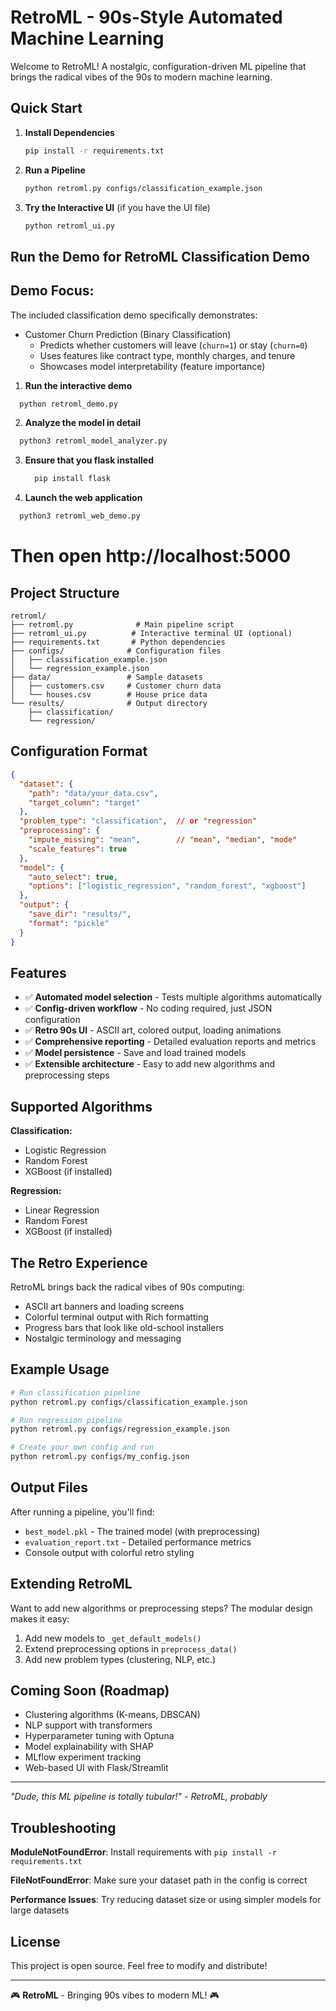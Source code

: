 # RetroML - 90s-Style Automated Machine Learning

Welcome to RetroML! A nostalgic, configuration-driven ML pipeline that brings the radical vibes of the 90s to modern machine learning.

## Quick Start

1. **Install Dependencies**
   ```bash
   pip install -r requirements.txt
   ```

2. **Run a Pipeline**
   ```bash
   python retroml.py configs/classification_example.json
   ```

3. **Try the Interactive UI** (if you have the UI file)
   ```bash
   python retroml_ui.py
   ```
## Run the Demo for RetroML Classification Demo

Demo Focus:
----------
The included classification demo specifically demonstrates:
- Customer Churn Prediction (Binary Classification)
  - Predicts whether customers will leave (`churn=1`) or stay (`churn=0`)
  - Uses features like contract type, monthly charges, and tenure
  - Showcases model interpretability (feature importance)

1. **Run the interactive demo**
  ```bash
    python retroml_demo.py
  ```
2. **Analyze the model in detail**
  ```bash
    python3 retroml_model_analyzer.py
  ```    
3. **Ensure that you flask installed**
    ```bash
      pip install flask
    ```    
4. **Launch the web application**
  ```bash
    python3 retroml_web_demo.py
  ```

# Then open http://localhost:5000

## Project Structure

```
retroml/
├── retroml.py              # Main pipeline script
├── retroml_ui.py          # Interactive terminal UI (optional)
├── requirements.txt       # Python dependencies
├── configs/              # Configuration files
│   ├── classification_example.json
│   └── regression_example.json
├── data/                 # Sample datasets
│   ├── customers.csv     # Customer churn data
│   └── houses.csv        # House price data
└── results/              # Output directory
    ├── classification/
    └── regression/
```

## Configuration Format

```json
{
  "dataset": {
    "path": "data/your_data.csv",
    "target_column": "target"
  },
  "problem_type": "classification",  // or "regression"
  "preprocessing": {
    "impute_missing": "mean",        // "mean", "median", "mode"
    "scale_features": true
  },
  "model": {
    "auto_select": true,
    "options": ["logistic_regression", "random_forest", "xgboost"]
  },
  "output": {
    "save_dir": "results/",
    "format": "pickle"
  }
}
```

## Features

- ✅ **Automated model selection** - Tests multiple algorithms automatically
- ✅ **Config-driven workflow** - No coding required, just JSON configuration
- ✅ **Retro 90s UI** - ASCII art, colored output, loading animations
- ✅ **Comprehensive reporting** - Detailed evaluation reports and metrics
- ✅ **Model persistence** - Save and load trained models
- ✅ **Extensible architecture** - Easy to add new algorithms and preprocessing steps

## Supported Algorithms

**Classification:**
- Logistic Regression
- Random Forest
- XGBoost (if installed)

**Regression:**
- Linear Regression  
- Random Forest
- XGBoost (if installed)

## The Retro Experience

RetroML brings back the radical vibes of 90s computing:
- ASCII art banners and loading screens
- Colorful terminal output with Rich formatting
- Progress bars that look like old-school installers
- Nostalgic terminology and messaging

## Example Usage

```bash
# Run classification pipeline
python retroml.py configs/classification_example.json

# Run regression pipeline  
python retroml.py configs/regression_example.json

# Create your own config and run
python retroml.py configs/my_config.json
```

## Output Files

After running a pipeline, you'll find:
- `best_model.pkl` - The trained model (with preprocessing)
- `evaluation_report.txt` - Detailed performance metrics
- Console output with colorful retro styling

## Extending RetroML

Want to add new algorithms or preprocessing steps? The modular design makes it easy:

1. Add new models to `_get_default_models()`
2. Extend preprocessing options in `preprocess_data()`
3. Add new problem types (clustering, NLP, etc.)

## Coming Soon (Roadmap)

- Clustering algorithms (K-means, DBSCAN)
- NLP support with transformers
- Hyperparameter tuning with Optuna
- Model explainability with SHAP
- MLflow experiment tracking
- Web-based UI with Flask/Streamlit

---

*"Dude, this ML pipeline is totally tubular!" - RetroML, probably*

## Troubleshooting

**ModuleNotFoundError**: Install requirements with `pip install -r requirements.txt`

**FileNotFoundError**: Make sure your dataset path in the config is correct

**Performance Issues**: Try reducing dataset size or using simpler models for large datasets

## License

This project is open source. Feel free to modify and distribute!

---

🎮 **RetroML** - Bringing 90s vibes to modern ML! 🎮
